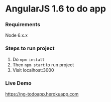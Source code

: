 # AngularJS 1.6 to do app


### Requirements
Node 6.x.x

### Steps to run project
1. Do `npm install`
2. Then `npm start` to run project
3. Visit localhost:3000

### Live Demo
https://ng-todoapp.herokuapp.com
